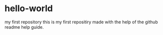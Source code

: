 # hello-world
my first repository
this is my first  repositiry made with the help of the github readme help guide.
